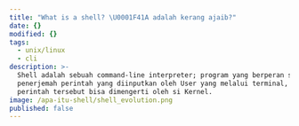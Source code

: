 ```yaml
---
title: "What is a shell? \U0001F41A adalah kerang ajaib?"
date: {}
modified: {}
tags:
  - unix/linux
  - cli
description: >-
  Shell adalah sebuah command-line interpreter; program yang berperan sebagai
  penerjemah perintah yang diinputkan oleh User yang melalui terminal, sehingga
  perintah tersebut bisa dimengerti oleh si Kernel.
image: /apa-itu-shell/shell_evolution.png
published: false
---
```

